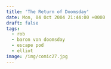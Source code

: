 ```yaml
---
title: 'The Return of Doomsday'
date: Mon, 04 Oct 2004 21:44:00 +0000
draft: false
tags:
  - rob
  - baron von doomsday
  - escape pod
  - elliot
image: /img/comic27.jpg
---
```



